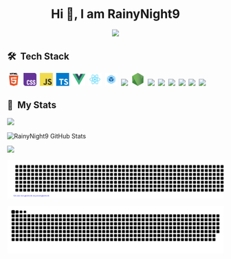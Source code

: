 <h1 align="center">Hi 👋, I am RainyNight9</h1>

<p align="center">
  <a href="#"><img width="650px" src="https://readme-typing-svg.herokuapp.com?font=Pacifico&color=58a6ff&size=22&center=true&lines=Hello,+World+👋;Welcome+to+My+Profile+💻;Happy+to+See+You+Here+😀;Feel+Free+to+Look+Around+✌;Reach+Me+Out+If+You+Need+Me+🎨🙌;Have+a+Great+Day+🌞"></a>
</p>

## 🛠 &nbsp;Tech Stack

<code><img height="30" src="https://raw.githubusercontent.com/github/explore/80688e429a7d4ef2fca1e82350fe8e3517d3494d/topics/html/html.png"></code>&nbsp;
<code><img height="30" src="https://raw.githubusercontent.com/github/explore/80688e429a7d4ef2fca1e82350fe8e3517d3494d/topics/css/css.png"></code>&nbsp;
<code><img height="30" src="https://raw.githubusercontent.com/github/explore/80688e429a7d4ef2fca1e82350fe8e3517d3494d/topics/javascript/javascript.png"></code>&nbsp;
<code><img height="30" src="https://raw.githubusercontent.com/github/explore/80688e429a7d4ef2fca1e82350fe8e3517d3494d/topics/typescript/typescript.png"></code>&nbsp;
<code><img height="30" src="https://raw.githubusercontent.com/github/explore/80688e429a7d4ef2fca1e82350fe8e3517d3494d/topics/vue/vue.png"></code>&nbsp;
<code><img height="30" src="https://raw.githubusercontent.com/github/explore/80688e429a7d4ef2fca1e82350fe8e3517d3494d/topics/react/react.png"></code>&nbsp;
<code><img height="30" src="https://raw.githubusercontent.com/github/explore/80688e429a7d4ef2fca1e82350fe8e3517d3494d/topics/webpack/webpack.png"></code>&nbsp;
<code><img height="30" src="https://vitejs.dev/logo.svg"></code>&nbsp;
<code><img height="30" src="https://raw.githubusercontent.com/github/explore/80688e429a7d4ef2fca1e82350fe8e3517d3494d/topics/nodejs/nodejs.png"></code>&nbsp;
<code><img height="30" src="https://assets.vercel.com/image/upload/v1662130559/nextjs/Icon_dark_background.png"></code>&nbsp;
<code><img height="30" src="https://avatars.githubusercontent.com/u/28507035?s=200&v=4"></code>&nbsp;
<code><img height="30" src="https://avatars.githubusercontent.com/u/4314092?s=200&v=4"></code>&nbsp;
<code><img height="30" src="https://avatars.githubusercontent.com/u/5430905?s=48&v=4"></code>&nbsp;
<code><img height="30" src="https://avatars.githubusercontent.com/u/54536011?s=48&v=4"></code>&nbsp;
<code><img height="30" src="https://avatars.githubusercontent.com/u/14101776?s=48&v=4"></code>&nbsp;

## 🍁 &nbsp;My Stats

<div align="left"> 
<!--   <img height="137px" src="https://github-readme-stats.vercel.app/api?username=RainyNight9&hide_title=true&hide_border=true&show_icons=trueline_height=21&text_color=000&icon_color=000&bg_color=0,ea6161,ffc64d,fffc4d,52fa5a&theme=graywhite" />-->
  <img src="https://github-readme-stats.vercel.app/api/top-langs/?username=RainyNight9&hide_title=true&hide_border=true&layout=compact&langs_count=6&text_color=000&icon_color=fff&bg_color=0,52fa5a,4dfcff,c64dff&theme=graywhite" />  
</div>

<p align="left">
  <img src="https://github-readme-stats.vercel.app/api?username=RainyNight9&show_icons=true&theme=radical" alt="RainyNight9 GitHub Stats"/>
</p>

<p align="left">
  <img src="https://github-profile-summary-cards.vercel.app/api/cards/profile-details?username=RainyNight9&theme=github_dark"/>
</p>

![Gitartwork](https://raw.githubusercontent.com/RainyNight9/RainyNight9/main/gitartwork.svg)

<a href=#><img src="contributions.svg"></a>

